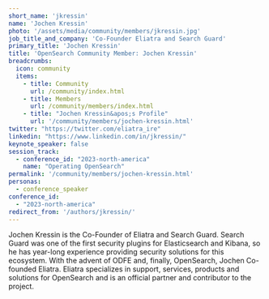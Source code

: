 ```yaml
---
short_name: 'jkressin'
name: 'Jochen Kressin'
photo: '/assets/media/community/members/jkressin.jpg'
job_title_and_company: 'Co-Founder Eliatra and Search Guard'
primary_title: 'Jochen Kressin'
title: 'OpenSearch Community Member: Jochen Kressin'
breadcrumbs:
  icon: community
  items:
    - title: Community
      url: /community/index.html
    - title: Members
      url: /community/members/index.html
    - title: "Jochen Kressin&apos;s Profile"
      url: '/community/members/jochen-kressin.html'
twitter: "https://twitter.com/eliatra_ire"
linkedin: "https://www.linkedin.com/in/jkressin/"
keynote_speaker: false
session_track: 
  - conference_id: "2023-north-america"
    name: "Operating OpenSearch"
permalink: '/community/members/jochen-kressin.html'
personas:
  - conference_speaker
conference_id:
  - "2023-north-america"
redirect_from: '/authors/jkressin/'
---
```


Jochen Kressin is the Co-Founder of Eliatra and Search Guard. Search Guard was one of the first security plugins for Elasticsearch and Kibana, so he has year-long experience providing security solutions for this ecosystem. With the advent of ODFE and, finally, OpenSearch, Jochen Co-founded Eliatra. Eliatra specializes in support, services, products and solutions for OpenSearch and is an official partner and contributor to the project.

